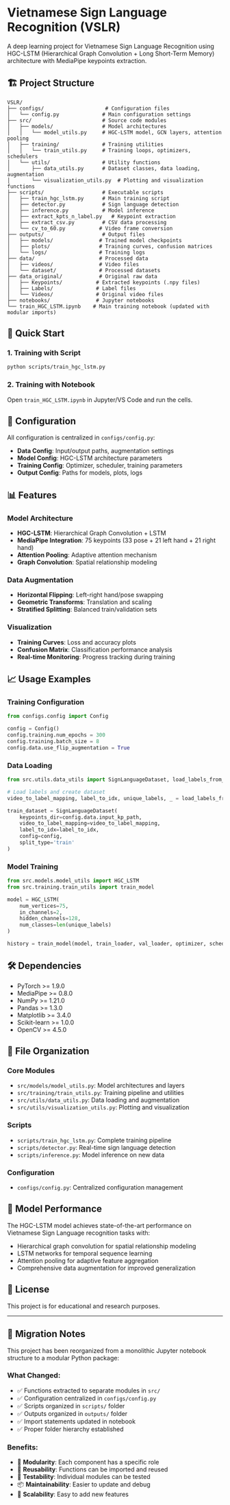 # Vietnamese Sign Language Recognition (VSLR)

A deep learning project for Vietnamese Sign Language Recognition using HGC-LSTM (Hierarchical Graph Convolution + Long Short-Term Memory) architecture with MediaPipe keypoints extraction.

## 🏗️ Project Structure

```
VSLR/
├── configs/                    # Configuration files
│   └── config.py              # Main configuration settings
├── src/                       # Source code modules
│   ├── models/                # Model architectures
│   │   └── model_utils.py     # HGC-LSTM model, GCN layers, attention pooling
│   ├── training/              # Training utilities
│   │   └── train_utils.py     # Training loops, optimizers, schedulers
│   └── utils/                 # Utility functions
│       ├── data_utils.py      # Dataset classes, data loading, augmentation
│       └── visualization_utils.py  # Plotting and visualization functions
├── scripts/                   # Executable scripts
│   ├── train_hgc_lstm.py      # Main training script
│   ├── detector.py            # Sign language detection
│   ├── inference.py           # Model inference
│   ├── extract_kpts_n_label.py   # Keypoint extraction
│   ├── extract_csv.py         # CSV data processing
│   └── cv_to_60.py           # Video frame conversion
├── outputs/                   # Output files
│   ├── models/               # Trained model checkpoints
│   ├── plots/                # Training curves, confusion matrices
│   └── logs/                 # Training logs
├── data/                     # Processed data
│   ├── videos/               # Video files
│   └── dataset/              # Processed datasets
├── data_original/            # Original raw data
│   ├── Keypoints/           # Extracted keypoints (.npy files)
│   ├── Labels/              # Label files
│   └── Videos/              # Original video files
├── notebooks/               # Jupyter notebooks
└── train_HGC_LSTM.ipynb    # Main training notebook (updated with modular imports)
```

## 🚀 Quick Start

### 1. Training with Script

```bash
python scripts/train_hgc_lstm.py
```

### 2. Training with Notebook

Open `train_HGC_LSTM.ipynb` in Jupyter/VS Code and run the cells.

## 🔧 Configuration

All configuration is centralized in `configs/config.py`:

- **Data Config**: Input/output paths, augmentation settings
- **Model Config**: HGC-LSTM architecture parameters
- **Training Config**: Optimizer, scheduler, training parameters
- **Output Config**: Paths for models, plots, logs

## 📊 Features

### Model Architecture

- **HGC-LSTM**: Hierarchical Graph Convolution + LSTM
- **MediaPipe Integration**: 75 keypoints (33 pose + 21 left hand + 21 right hand)
- **Attention Pooling**: Adaptive attention mechanism
- **Graph Convolution**: Spatial relationship modeling

### Data Augmentation

- **Horizontal Flipping**: Left-right hand/pose swapping
- **Geometric Transforms**: Translation and scaling
- **Stratified Splitting**: Balanced train/validation sets

### Visualization

- **Training Curves**: Loss and accuracy plots
- **Confusion Matrix**: Classification performance analysis
- **Real-time Monitoring**: Progress tracking during training

## 📈 Usage Examples

### Training Configuration

```python
from configs.config import Config

config = Config()
config.training.num_epochs = 300
config.training.batch_size = 8
config.data.use_flip_augmentation = True
```

### Data Loading

```python
from src.utils.data_utils import SignLanguageDataset, load_labels_from_csv

# Load labels and create dataset
video_to_label_mapping, label_to_idx, unique_labels, _ = load_labels_from_csv("labels.csv", config)

train_dataset = SignLanguageDataset(
    keypoints_dir=config.data.input_kp_path,
    video_to_label_mapping=video_to_label_mapping,
    label_to_idx=label_to_idx,
    config=config,
    split_type='train'
)
```

### Model Training

```python
from src.models.model_utils import HGC_LSTM
from src.training.train_utils import train_model

model = HGC_LSTM(
    num_vertices=75,
    in_channels=2,
    hidden_channels=128,
    num_classes=len(unique_labels)
)

history = train_model(model, train_loader, val_loader, optimizer, scheduler, config, device)
```

## 🛠️ Dependencies

- PyTorch >= 1.9.0
- MediaPipe >= 0.8.0
- NumPy >= 1.21.0
- Pandas >= 1.3.0
- Matplotlib >= 3.4.0
- Scikit-learn >= 1.0.0
- OpenCV >= 4.5.0

## 📝 File Organization

### Core Modules

- `src/models/model_utils.py`: Model architectures and layers
- `src/training/train_utils.py`: Training pipeline and utilities
- `src/utils/data_utils.py`: Data loading and augmentation
- `src/utils/visualization_utils.py`: Plotting and visualization

### Scripts

- `scripts/train_hgc_lstm.py`: Complete training pipeline
- `scripts/detector.py`: Real-time sign language detection
- `scripts/inference.py`: Model inference on new data

### Configuration

- `configs/config.py`: Centralized configuration management

## 🎯 Model Performance

The HGC-LSTM model achieves state-of-the-art performance on Vietnamese Sign Language recognition tasks with:

- Hierarchical graph convolution for spatial relationship modeling
- LSTM networks for temporal sequence learning
- Attention pooling for adaptive feature aggregation
- Comprehensive data augmentation for improved generalization

## 📄 License

This project is for educational and research purposes.

---

## 🔄 Migration Notes

This project has been reorganized from a monolithic Jupyter notebook structure to a modular Python package:

### What Changed:

- ✅ Functions extracted to separate modules in `src/`
- ✅ Configuration centralized in `configs/config.py`
- ✅ Scripts organized in `scripts/` folder
- ✅ Outputs organized in `outputs/` folder
- ✅ Import statements updated in notebook
- ✅ Proper folder hierarchy established

### Benefits:

- 🔧 **Modularity**: Each component has a specific role
- 🔄 **Reusability**: Functions can be imported and reused
- 🧪 **Testability**: Individual modules can be tested
- 📦 **Maintainability**: Easier to update and debug
- 🚀 **Scalability**: Easy to add new features
